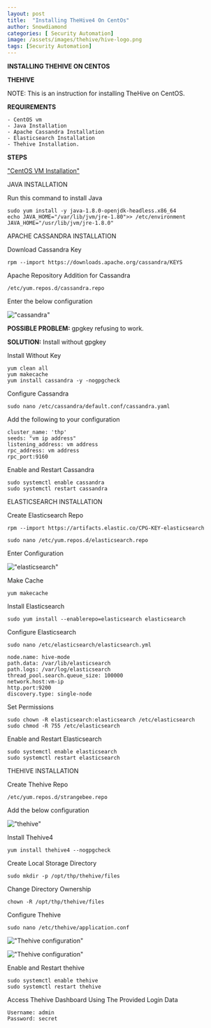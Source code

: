 ```yaml
---
layout: post
title:  "Installing TheHive4 On CentOs"
author: Snowdiamond
categories: [ Security Automation]
image: /assets/images/thehive/hive-logo.png
tags: [Security Automation]
---
```

**INSTALLING THEHIVE ON CENTOS**

**THEHIVE**

NOTE: This is an instruction for installing TheHive on CentOS.

**REQUIREMENTS**
```
- CentOS vm
- Java Installation
- Apache Cassandra Installation
- Elasticsearch Installation
- Thehive Installation.
```

**STEPS**

["CentOS VM Installation"](https://cybernetsworks.github.io/installing-centos-vm/)

JAVA INSTALLATION

Run this command to install Java

```
sudo yum install -y java-1.8.0-openjdk-headless.x86_64
echo JAVA_HOME="/var/lib/jvm/jre-1.80">> /etc/environment JAVA_HOME="/usr/lib/jvm/jre-1.8.0"
```

APACHE CASSANDRA INSTALLATION

Download Cassandra Key 

```
rpm --import https://downloads.apache.org/cassandra/KEYS
```

Apache Repository Addition for Cassandra

```
/etc/yum.repos.d/cassandra.repo
```
Enter the below configuration

!["cassandra"](/assets/images/cassandra/cassandra-1.png)

**POSSIBLE PROBLEM:** gpgkey refusing to work.

**SOLUTION:** Install without gpgkey

Install Without Key

```
yum clean all
yum makecache
yum install cassandra -y -nogpgcheck
```

Configure Cassandra
```
sudo nano /etc/cassandra/default.conf/cassandra.yaml
```
Add the following to your configuration
```
cluster_name: 'thp'
seeds: "vm ip address"
listening_address: vm address
rpc_address: vm address
rpc_port:9160
```
 Enable and Restart Cassandra

 ```
 sudo systemctl enable cassandra
 sudo systemctl restart cassandra
 ```

 ELASTICSEARCH INSTALLATION

 Create Elasticsearch Repo

 ```
 rpm --import https://artifacts.elastic.co/CPG-KEY-elasticsearch

 sudo nano /etc/yum.repos.d/elasticsearch.repo
 ```
 Enter Configuration

 !["elasticsearch"](/assets/images/elasticsearch/elasticsearch-1.png)

 Make Cache
 ```
 yum makecache
 ```

 Install Elasticsearch
 ```
 sudo yum install --enablerepo=elasticsearch elasticsearch
 ```
 Configure Elasticsearch
 ```
 sudo nano /etc/elasticsearch/elasticsearch.yml
 ```

 ```
 node.name: hive-mode
 path.data: /var/lib/elasticsearch
 path.logs: /var/log/elasticsearch
 thread_pool.search.queue_size: 100000
 network.host:vm-ip
 http.port:9200
 discovery.type: single-node
 ```
Set Permissions

```
sudo chown -R elasticsearch:elasticsearch /etc/elasticsearch
sudo chmod -R 755 /etc/elasticsearch
```
Enable and Restart Elasticsearch

```
sudo systemctl enable elasticsearch
sudo systemctl restart elasticsearch
```

THEHIVE INSTALLATION

Create Thehive Repo
```
/etc/yum.repos.d/strangebee.repo
```
Add the below configuration

!["thehive"](/assets/images/thehive/the-hive-manual-install-1.png)

Install Thehive4

```
yum install thehive4 --nogpgcheck
```
Create Local Storage Directory

```
sudo mkdir -p /opt/thp/thehive/files
```
Change Directory Ownership

```
chown -R /opt/thp/thehive/files
```

Configure Thehive

```
sudo nano /etc/thehive/application.conf
```
!["Thehive configuration"](/assets/images/thehive/the-hive-manual-config-1.png)

!["Thehive configuration"](/assets/images/thehive/the-hive-manual-config-2.png)

Enable and Restart thehive

```
sudo systemctl enable thehive
sudo systemctl restart thehive
```

Access Thehive Dashboard Using The Provided Login Data

```
Username: admin
Password: secret
```
